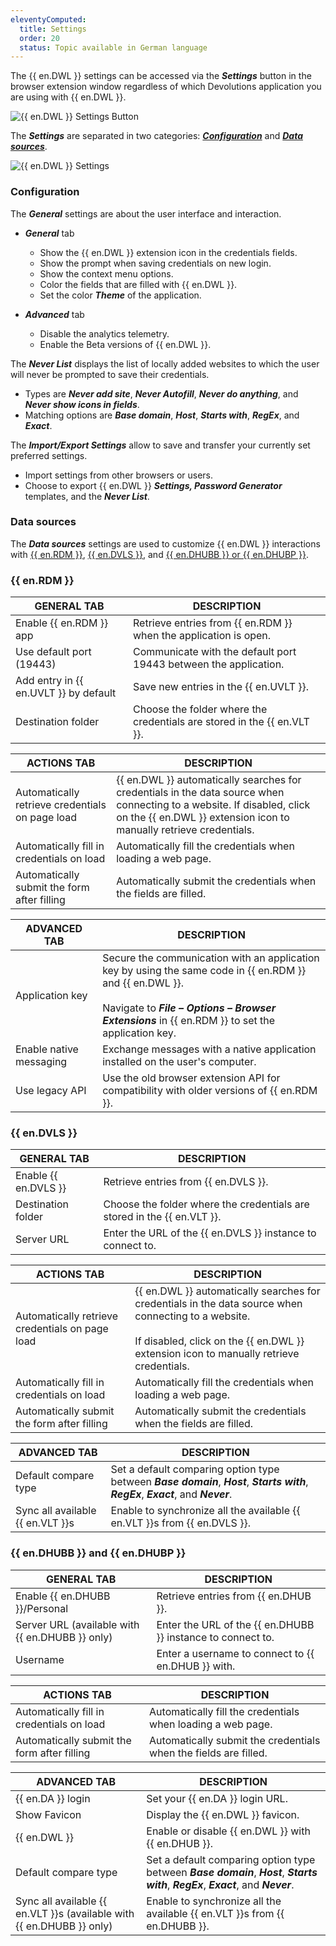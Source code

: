 ```yaml
---
eleventyComputed:
  title: Settings
  order: 20
  status: Topic available in German language
---
```

The {{ en.DWL }} settings can be accessed via the ***Settings*** button in the browser extension window regardless of which Devolutions application you are using with {{ en.DWL }}.  

![{{ en.DWL }} Settings Button](https://webdevolutions.azureedge.net/docs/en/dwl/Dwl2000.png)  

The ***Settings*** are separated in two categories: <a href="#configuration">***Configuration***</a> and <a href="#source">***Data sources***</a>.  

![{{ en.DWL }} Settings](https://webdevolutions.azureedge.net/docs/en/dwl/Dwl4027.png)

### Configuration <a name="configuration"></a>

The ***General*** settings are about the user interface and interaction.  

* ***General*** tab  
	* Show the {{ en.DWL }} extension icon in the credentials fields.  
	* Show the prompt when saving credentials on new login.  
	* Show the context menu options.  
	* Color the fields that are filled with {{ en.DWL }}.  
	* Set the color ***Theme*** of the application.  

* ***Advanced*** tab  
	* Disable the analytics telemetry.  
	* Enable the Beta versions of {{ en.DWL }}.  

The ***Never List*** displays the list of locally added websites to which the user will never be prompted to save their credentials.  

* Types are ***Never add site***, ***Never Autofill***, ***Never do anything***, and ***Never show icons in fields***.  
* Matching options are ***Base domain***, ***Host***, ***Starts with***, ***RegEx***, and ***Exact***.  

The ***Import/Export Settings*** allow to save and transfer your currently set preferred settings.  

* Import settings from other browsers or users. 
* Choose to export {{ en.DWL }}  ***Settings, Password Generator*** templates, and the ***Never List***.  

### Data sources <a name="source"></a>

The ***Data sources*** settings are used to customize {{ en.DWL }} interactions with <a href="#rdm">{{ en.RDM }}</a>, <a href="#server">{{ en.DVLS }}</a>, and <a href="#hub">{{ en.DHUBB }} or {{ en.DHUBP }}</a>.

### {{ en.RDM }} <a name="rdm"></a>

| GENERAL TAB                          | DESCRIPTION                                                    |
| ----------------------------------- | -------------------------------------------------------------- |
| Enable {{ en.RDM }} app             | Retrieve entries from {{ en.RDM }} when the application is open. |
| Use default port (19443)            | Communicate with the default port 19443 between the application. |
| Add entry in {{ en.UVLT }} by default | Save new entries in the {{ en.UVLT }}.                           |
| Destination folder                  | Choose the folder where the credentials are stored in the {{ en.VLT }}. |

| ACTIONS TAB                                      | DESCRIPTION                                                                               |
| ------------------------------------------------ | ----------------------------------------------------------------------------------------- |
| Automatically retrieve credentials on page load   | {{ en.DWL }} automatically searches for credentials in the data source when connecting to a website. If disabled, click on the {{ en.DWL }} extension icon to manually retrieve credentials. |
| Automatically fill in credentials on load         | Automatically fill the credentials when loading a web page.                                |
| Automatically submit the form after filling      | Automatically submit the credentials when the fields are filled.                           |

| ADVANCED TAB                     | DESCRIPTION                                                                               |
| -------------------------------- | ----------------------------------------------------------------------------------------- |
| Application key                  | Secure the communication with an application key by using the same code in {{ en.RDM }} and {{ en.DWL }}. <br> <br> Navigate to ***File – Options – Browser Extensions*** in {{ en.RDM }} to set the application key. |
| Enable native messaging           | Exchange messages with a native application installed on the user's computer.              |
| Use legacy API                   | Use the old browser extension API for compatibility with older versions of {{ en.RDM }}.    |

### {{ en.DVLS }} <a name="server"></a>

| GENERAL TAB            | DESCRIPTION                                        |
| ---------------------- | -------------------------------------------------- |
| Enable {{ en.DVLS }}  | Retrieve entries from {{ en.DVLS }}.              |
| Destination folder     | Choose the folder where the credentials are stored in the {{ en.VLT }}. |
| Server URL             | Enter the URL of the {{ en.DVLS }} instance to connect to. |

| ACTIONS TAB                                   | DESCRIPTION                                                                                                           |
| -------------------------------------------- | --------------------------------------------------------------------------------------------------------------------- |
| Automatically retrieve credentials on page load | {{ en.DWL }} automatically searches for credentials in the data source when connecting to a website. <br> <br> If disabled, click on the {{ en.DWL }} extension icon to manually retrieve credentials. |
| Automatically fill in credentials on load     | Automatically fill the credentials when loading a web page.                                                           |
| Automatically submit the form after filling   | Automatically submit the credentials when the fields are filled.                                                     |

| ADVANCED TAB        | DESCRIPTION                                                    |
| ------------------- | -------------------------------------------------------------- |
| Default compare type | Set a default comparing option type between ***Base domain***, ***Host***, ***Starts with***, ***RegEx***, ***Exact***, and ***Never***. |
| Sync all available {{ en.VLT }}s | Enable to synchronize all the available {{ en.VLT }}s from {{ en.DVLS }}. |

### {{ en.DHUBB }} and {{ en.DHUBP }} <a name="hub"></a>

| GENERAL TAB                      | DESCRIPTION                                     |
| -------------------------------- | ----------------------------------------------- |
| Enable {{ en.DHUBB }}/Personal   | Retrieve entries from {{ en.DHUB }}.           |
| Server URL (available with {{ en.DHUBB }} only) | Enter the URL of the {{ en.DHUBB }} instance to connect to. |
| Username                         | Enter a username to connect to {{ en.DHUB }} with. |

| ACTIONS TAB                        | DESCRIPTION                                    |
| ----------------------------------- | ---------------------------------------------- |
| Automatically fill in credentials on load | Automatically fill the credentials when loading a web page. |
| Automatically submit the form after filling | Automatically submit the credentials when the fields are filled. |

| ADVANCED TAB                     | DESCRIPTION                                              |
| -------------------------------- | -------------------------------------------------------- |
| {{ en.DA }} login                | Set your {{ en.DA }} login URL.                         |
| Show Favicon                     | Display the {{ en.DWL }} favicon.                        |
| {{ en.DWL }}                     | Enable or disable {{ en.DWL }} with {{ en.DHUB }}.       |
| Default compare type             | Set a default comparing option type between ***Base domain***, ***Host***, ***Starts with***, ***RegEx***, ***Exact***, and ***Never***. |
| Sync all available {{ en.VLT }}s (available with {{ en.DHUBB }} only) | Enable to synchronize all the available {{ en.VLT }}s from {{ en.DHUBB }}. |
